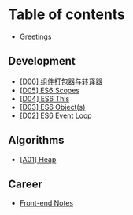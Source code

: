 # Table of contents

* [Greetings](README.md)

## Development

* [\[D06\] 组件打包器与转译器](development/d06-zu-jian-da-bao-yu-zhuan-yi-qi.md)
* [\[D05\] ES6 Scopes](development/d05-es6-scopes.md)
* [\[D04\] ES6 This](development/d04-es6-this.md)
* [\[D03\] ES6 Object\(s\)](development/d03-object-s.md)
* [\[D02\] ES6 Event Loop](development/d02-the-flow-of-time.md)

## Algorithms <a id="algorithms-1"></a>

* [\[A01\] Heap](algorithms-1/a01-heap.md)

## Career

* [Front-end Notes](career/zhong-wen-qian-duan-mian-shi-ti.md)

